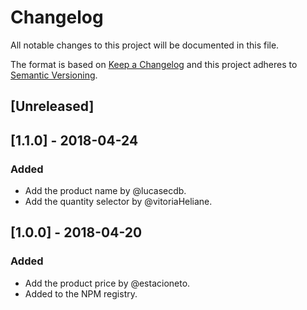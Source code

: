 # Changelog

All notable changes to this project will be documented in this file.

The format is based on [Keep a Changelog](http://keepachangelog.com/en/1.0.0/)
and this project adheres to [Semantic Versioning](http://semver.org/spec/v2.0.0.html).

## [Unreleased]

## [1.1.0] - 2018-04-24

### Added

* Add the product name by @lucasecdb.
* Add the quantity selector by @vitoriaHeliane.

## [1.0.0] - 2018-04-20

### Added

* Add the product price by @estacioneto.
* Added to the NPM registry.
